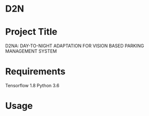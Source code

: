 # D2N
# Project Title
 D2NA: DAY-TO-NIGHT ADAPTATION FOR VISION BASED PARKING MANAGEMENT SYSTEM

# Requirements
Tensorflow 1.8
Python 3.6

# Usage
